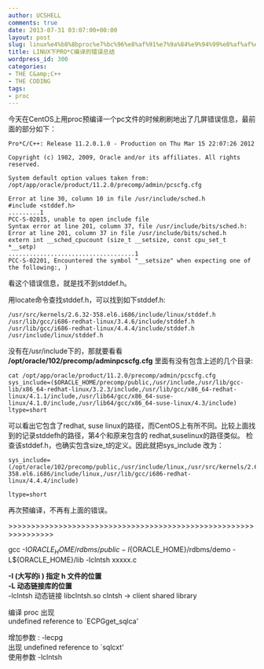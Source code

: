 ```yaml
---
author: UCSHELL
comments: true
date: 2013-07-31 03:07:00+00:00
layout: post
slug: linux%e4%b8%8bproc%e7%bc%96%e8%af%91%e7%9a%84%e9%94%99%e8%af%af%e6%80%bb%e7%bb%93
title: LINUX下PRO*C编译的错误总结
wordpress_id: 300
categories:
- THE C&amp;C++
- THE CODING
tags:
- proc
---
```


今天在CentOS上用proc预编译一个pc文件的时候刷刷地出了几屏错误信息，最前面的部分如下：   

    Pro*C/C++: Release 11.2.0.1.0 - Production on Thu Mar 15 22:07:26 2012
    
    Copyright (c) 1982, 2009, Oracle and/or its affiliates. All rights reserved.
    
    System default option values taken from: /opt/app/oracle/product/11.2.0/precomp/admin/pcscfg.cfg
    
    Error at line 30, column 10 in file /usr/include/sched.h   
    #include <stddef.h>   
    .........1   
    PCC-S-02015, unable to open include file   
    Syntax error at line 201, column 37, file /usr/include/bits/sched.h:   
    Error at line 201, column 37 in file /usr/include/bits/sched.h   
    extern int __sched_cpucount (size_t __setsize, const cpu_set_t *__setp)   
    ....................................1   
    PCC-S-02201, Encountered the symbol "__setsize" when expecting one of the following:, )   
看这个错误信息，就是找不到stddef.h。

用locate命令查找stddef.h，可以找到如下stddef.h:

    /usr/src/kernels/2.6.32-358.el6.i686/include/linux/stddef.h   
    /usr/lib/gcc/i686-redhat-linux/3.4.6/include/stddef.h   
    /usr/lib/gcc/i686-redhat-linux/4.4.4/include/stddef.h   
    /usr/include/linux/stddef.h

没有在/usr/include下的，那就要看看 **/opt/oracle/102/precomp/adminpcscfg.cfg** 里面有没有包含上述的几个目录:

    cat /opt/app/oracle/product/11.2.0/precomp/admin/pcscfg.cfg   
    sys_include=($ORACLE_HOME/precomp/public,/usr/include,/usr/lib/gcc-lib/x86_64-redhat-linux/3.2.3/include,/usr/lib/gcc/x86_64-redhat-linux/4.1.1/include,/usr/lib64/gcc/x86_64-suse-linux/4.1.0/include,/usr/lib64/gcc/x86_64-suse-linux/4.3/include)   
    ltype=short   
可以看出它包含了redhat, suse linux的路径，而CentOS上有所不同。比较上面找到的记录stddefh的路径，第4个和原来包含的 redhat,suselinux的路径类似。 检查该stddef.h，也确实包含size\_t的定义。因此就把sys_include 改为：

    sys_include=(/opt/oracle/102/precomp/public,/usr/include/linux,/usr/src/kernels/2.6.32-358.el6.i686/include/linux,/usr/lib/gcc/i686-redhat-linux/4.4.4/include)
    
    ltype=short

再次预编译，不再有上面的错误。

\>>>>>>>>>>>>>>>>>>>>>>>>>>>>>>>>>>>>>>>>>>>>>>>>>>>>>>>>>>>>>>>>

>>>>>>>>>>>>>>>>>>>>>>>>>>>>>>>>>>>>>>>>>>>>>>>>>>>>>>>>>>>>>>>>

gcc -I${ORACLE_HOME}/rdbms/public -I${ORACLE_HOME}/rdbms/demo -L${ORACLE_HOME}/lib -lclntsh xxxxx.c

**-I (大写的i ) 指定 h 文件的位置**   
**-L 动态链接库的位置**   
-lclntsh 动态链接 libclntsh.so clntsh -> client shared library

>>>>>>>>>>>>>>>>>>>>>>>>>>>>>>>>>>>>>>>>>>>>>>>>>>>>>>>>>>>>>>>>

>>>>>>>>>>>>>>>>>>>>>>>>>>>>>>>>>>>>>>>>>>>>>>>>>>>>>>>>>>>>>>>>

编译 proc 出现   
undefined reference to `ECPGget_sqlca'

增加参数 : -lecpg   
出现 undefined reference to `sqlcxt'   
使用参数 -lclntsh
